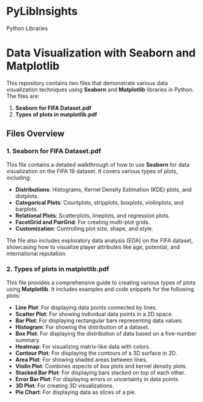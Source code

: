 # PyLibInsights
Python Libraries

# Data Visualization with Seaborn and Matplotlib

This repository contains two files that demonstrate various data visualization techniques using **Seaborn** and **Matplotlib** libraries in Python. The files are:

1. **Seaborn for FIFA Dataset.pdf**  
2. **Types of plots in matplotlib.pdf**

## Files Overview

### 1. Seaborn for FIFA Dataset.pdf
This file contains a detailed walkthrough of how to use **Seaborn** for data visualization on the FIFA 19 dataset. It covers various types of plots, including:

- **Distributions**: Histograms, Kernel Density Estimation (KDE) plots, and distplots.
- **Categorical Plots**: Countplots, stripplots, boxplots, violinplots, and barplots.
- **Relational Plots**: Scatterplots, lineplots, and regression plots.
- **FacetGrid and PairGrid**: For creating multi-plot grids.
- **Customization**: Controlling plot size, shape, and style.

The file also includes exploratory data analysis (EDA) on the FIFA dataset, showcasing how to visualize player attributes like age, potential, and international reputation.

### 2. Types of plots in matplotlib.pdf
This file provides a comprehensive guide to creating various types of plots using **Matplotlib**. It includes examples and code snippets for the following plots:

- **Line Plot**: For displaying data points connected by lines.
- **Scatter Plot**: For showing individual data points in a 2D space.
- **Bar Plot**: For displaying rectangular bars representing data values.
- **Histogram**: For showing the distribution of a dataset.
- **Box Plot**: For displaying the distribution of data based on a five-number summary.
- **Heatmap**: For visualizing matrix-like data with colors.
- **Contour Plot**: For displaying the contours of a 3D surface in 2D.
- **Area Plot**: For showing shaded areas between lines.
- **Violin Plot**: Combines aspects of box plots and kernel density plots.
- **Stacked Bar Plot**: For displaying bars stacked on top of each other.
- **Error Bar Plot**: For displaying errors or uncertainty in data points.
- **3D Plot**: For creating 3D visualizations.
- **Pie Chart**: For displaying data as slices of a pie.

